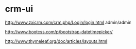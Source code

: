 # crm-ui
http://www.zxicrm.com/crm.php/Login/login.html
admin/admin

http://www.bootcss.com/p/bootstrap-datetimepicker/

http://www.thymeleaf.org/doc/articles/layouts.html